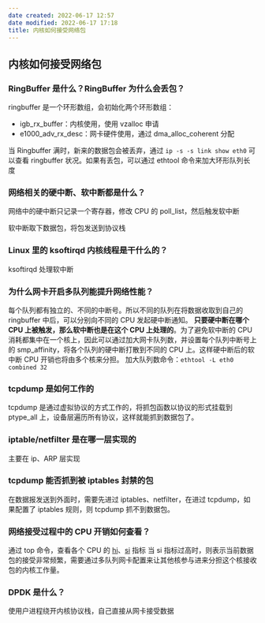 ```yaml
---
date created: 2022-06-17 12:57
date modified: 2022-06-17 17:18
title: 内核如何接受网络包
---
```

## 内核如何接受网络包

### RingBuffer 是什么？RingBuffer 为什么会丢包？

ringbuffer 是一个环形数组，会初始化两个环形数组：

- igb_rx_buffer：内核使用，使用 vzalloc 申请
- e1000_adv_rx_desc：网卡硬件使用，通过 dma_alloc_coherent 分配

当 Ringbuffer 满时，新来的数据包会被丢弃，通过 `ip -s -s link show eth0` 可以查看 ringbuffer 状况。如果有丢包，可以通过 ethtool 命令来加大环形队列长度

### 网络相关的硬中断、软中断都是什么？
网络中的硬中断只记录一个寄存器，修改 CPU 的 poll_list，然后触发软中断

软中断取下数据包，将包发送到协议栈

### Linux 里的 ksoftirqd 内核线程是干什么的？

ksoftirqd 处理软中断

### 为什么网卡开启多队列能提升网络性能？
每个队列都有独立的、不同的中断号。所以不同的队列在将数据收取到自己的 ringbuffer 中后，可以分别向不同的 CPU 发起硬中断通知。
**只要硬中断在哪个 CPU 上被触发，那么软中断也是在这个 CPU 上处理的**。为了避免软中断的 CPU 消耗都集中在一个核上，因此可以通过加大网卡队列数，并设置每个队列中断号上的 smp_affinity，将各个队列的硬中断打散到不同的 CPU 上。这样硬中断后的软中断 CPU 开销也将由多个核来分担。
加大队列数命令：`ethtool -L eth0 combined 32`
### tcpdump 是如何工作的

tcpdump 是通过虚拟协议的方式工作的，将抓包函数以协议的形式挂载到 ptype_all 上，设备层遍历所有协议，这样就能抓到数据包了。

### iptable/netfilter 是在哪一层实现的
主要在 ip、ARP 层实现

### tcpdump 能否抓到被 iptables 封禁的包
在数据报发送到外面时，需要先进过 iptables、netfilter，在进过 tcpdump，如果配置了 iptables 规则，则 tcpdump 抓不到数据包。

### 网络接受过程中的 CPU 开销如何查看？
通过 top 命令，查看各个 CPU 的 [hi](../名词解释.md#^f7b52e)、[si](../名词解释.md#^171a16) 指标
当 si 指标过高时，则表示当前数据包的接受非常频繁，需要通过多队列网卡配置来让其他核参与进来分担这个核接收包的内核工作量。

### DPDK 是什么？
使用户进程绕开内核协议栈，自己直接从网卡接受数据
